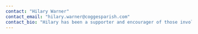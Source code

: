 ```yaml
---
contact: "Hilary Warner"
contact_email: "hilary.warner@coggesparish.com"
contact_bio: "Hilary has been a supporter and encourager of those involved in mission since her teens. She finally visited Burundi, Central Africa, with husband Graham in 2006 (and keeps going back!). Their daughter was a volunteer on Logos Hope for 2 years."
---
```

